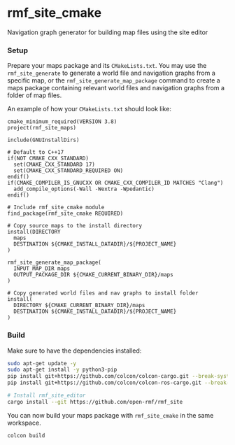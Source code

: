 # rmf_site_cmake
Navigation graph generator for building map files using the site editor

### Setup

Prepare your maps package and its `CMakeLists.txt`. You may use the `rmf_site_generate` to generate a world file and navigation graphs from a specific map, or the `rmf_site_generate_map_package` command to create a maps package containing relevant world files and navigation graphs from a folder of map files.

An example of how your `CMakeLists.txt` should look like:
```
cmake_minimum_required(VERSION 3.8)
project(rmf_site_maps)

include(GNUInstallDirs)

# Default to C++17
if(NOT CMAKE_CXX_STANDARD)
  set(CMAKE_CXX_STANDARD 17)
  set(CMAKE_CXX_STANDARD_REQUIRED ON)
endif()
if(CMAKE_COMPILER_IS_GNUCXX OR CMAKE_CXX_COMPILER_ID MATCHES "Clang")
  add_compile_options(-Wall -Wextra -Wpedantic)
endif()

# Include rmf_site_cmake module
find_package(rmf_site_cmake REQUIRED)

# Copy source maps to the install directory
install(DIRECTORY
  maps
  DESTINATION ${CMAKE_INSTALL_DATADIR}/${PROJECT_NAME}
)

rmf_site_generate_map_package(
  INPUT_MAP_DIR maps
  OUTPUT_PACKAGE_DIR ${CMAKE_CURRENT_BINARY_DIR}/maps
)

# Copy generated world files and nav graphs to install folder
install(
  DIRECTORY ${CMAKE_CURRENT_BINARY_DIR}/maps
  DESTINATION ${CMAKE_INSTALL_DATADIR}/${PROJECT_NAME}
)
```

### Build

Make sure to have the dependencies installed:

```bash
sudo apt-get update -y
sudo apt-get install -y python3-pip
pip install git+https://github.com/colcon/colcon-cargo.git --break-system-packages
pip install git+https://github.com/colcon/colcon-ros-cargo.git --break-system-packages

# Install rmf_site_editor
cargo install --git https://github.com/open-rmf/rmf_site
```

You can now build your maps package with `rmf_site_cmake` in the same workspace.
```bash
colcon build
```